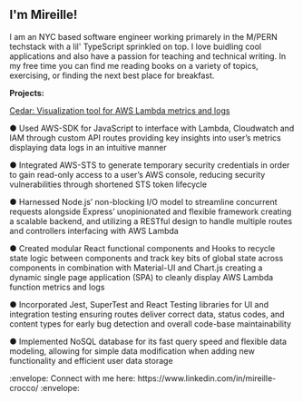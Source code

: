 <div id="header" align="left">
<h2> I'm Mireille! </h2>
</div>
  
<div id="header" align="left"> 
</div>


  <p> I am an NYC based software engineer working primarely in the M/PERN techstack with a lil' TypeScript sprinkled on top. I love buidling cool applications and also have a passion for teaching and technical writing. In my free time you can find me reading books on a variety of topics, exercising, or finding the next best place for breakfast.</p>
 
 
__Projects:__

 [Cedar: Visualization tool for AWS Lambda metrics and logs](https://github.com/oslabs-beta/Cedar) 
 
● Used AWS-SDK for JavaScript to interface with Lambda, Cloudwatch and IAM through custom API routes providing key insights into user’s metrics displaying data logs in an intuitive manner

● Integrated AWS-STS to generate temporary security credentials in order to gain read-only access to a user’s AWS console, reducing security vulnerabilities through shortened STS token lifecycle

● Harnessed Node.js’ non-blocking I/O model to streamline concurrent requests alongside Express’ unopinionated and flexible framework creating a scalable backend, and utilizing a RESTful design to handle multiple routes and controllers interfacing with AWS Lambda

● Created modular React functional components and Hooks to recycle state logic between components and track key bits of global state across components in combination with Material-UI and Chart.js creating a dynamic single page application (SPA) to cleanly display AWS Lambda function metrics and logs

● Incorporated Jest, SuperTest and React Testing libraries for UI and integration testing ensuring routes deliver correct data, status codes, and content types for early bug detection and overall code-base maintainability

● Implemented NoSQL database for its fast query speed and flexible data modeling, allowing for simple data modification when adding new functionality and efficient user data storage





<div align="left">
:envelope: Connect with me here: https://www.linkedin.com/in/mireille-crocco/ :envelope:
</div>
<!---
Mireille13/Mireille13 is a ✨ special ✨ repository because its `README.md` (this file) appears on your GitHub profile.
You can click the Preview link to take a look at your changes.
--->
